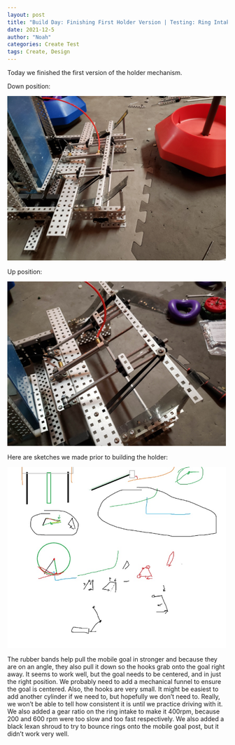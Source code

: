 ```yaml
---
layout: post
title: "Build Day: Finishing First Holder Version | Testing: Ring Intake"
date: 2021-12-5
author: "Noah"
categories: Create Test
tags: Create, Design
---
```

Today we finished the first version of the holder mechanism.

Down position: 

<img class="responsive-img" width="500" src="/assets/pics/Photos-001/20211205_180450.jpg">

Up position: 

<img class="responsive-img" width="500" src="/assets/pics/Photos-001/20211205_175942.jpg">

Here are sketches we made prior to building the holder:

<img class="responsive-img" width="500" src="/assets/pics/building/robot-3/TERRIBLEDRAWING.jpg">

The rubber bands help pull the mobile goal in stronger and because they are on an angle, they also pull it down so the hooks grab onto the goal right away.
It seems to work well, but the goal needs to be centered, and in just the right position. We probably need to add a mechanical funnel to ensure the goal is centered. Also, the hooks are very small. It might be easiest to add another cylinder if we need to, but hopefully we don’t need to. Really, we won’t be able to tell how consistent it is until we practice driving with it.
We also added a gear ratio on the ring intake to make it 400rpm, because 200 and 600 rpm were too slow and too fast respectively.
We also added a black lexan shroud to try to bounce rings onto the mobile goal post, but it didn’t work very well.
